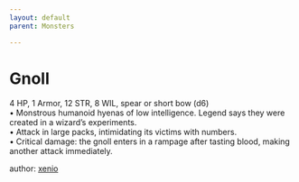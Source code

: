 ```yaml
---
layout: default
parent: Monsters

---
```

# Gnoll
4 HP, 1 Armor, 12 STR, 8 WIL, spear or short bow (d6)  
• Monstrous humanoid hyenas of low intelligence.   Legend says they were created in a wizard’s experiments.  
• Attack in large packs, intimidating its victims with numbers.  
• Critical damage: the gnoll enters in a rampage after tasting blood, making another attack immediately.  

author: [xenio](https://xenioinabottle.blogspot.com/2021/02/classic-monsters-for-cairnito-part-1.html)
